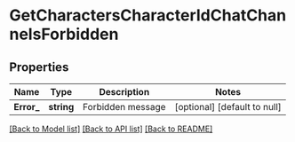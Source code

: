 # GetCharactersCharacterIdChatChannelsForbidden

## Properties
Name | Type | Description | Notes
------------ | ------------- | ------------- | -------------
**Error_** | **string** | Forbidden message | [optional] [default to null]

[[Back to Model list]](../README.md#documentation-for-models) [[Back to API list]](../README.md#documentation-for-api-endpoints) [[Back to README]](../README.md)



